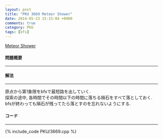 ```yaml
---
layout: post
title: "PKU 3669 Meteor Shower"
date: 2014-05-23 15:15:04 +0900
comments: true
category: PKU
tags: [bfs]
---
```


[Meteor Shower](http://poj.org/problem?id=3669)

#### 問題概要

****

#### 解法

****

原点から第1象限をbfsで最短路を出していく.  
探索の途中, 各時間でその時間以下の時間に落ちる隕石をすべて落としておく.  
bfsが終わっても隕石が残ってたら落とすのを忘れないようにする.  

#### コード

****

{% include_code PKU/3669.cpp %}
